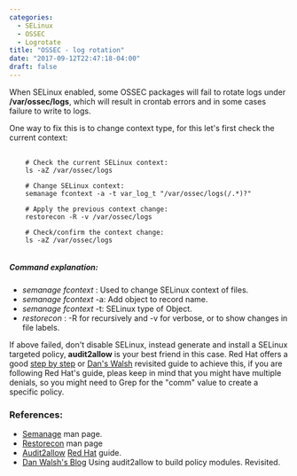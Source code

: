 ```yaml
---
categories:
  - SELinux
  - OSSEC
  - Logrotate
title: "OSSEC - log rotation"
date: "2017-09-12T22:47:18-04:00"
draft: false
---
```

When SELinux enabled, some OSSEC packages will fail to rotate logs under __/var/ossec/logs__, which will result in crontab errors and in some cases failure to write to logs.

One way to fix this is to change context type, for this let's first check the current context:

<pre>
  <code class="language-bash">
  	# Check the current SELinux context:
  	ls -aZ /var/ossec/logs

  	# Change SELinux context:
  	semanage fcontext -a -t var_log_t "/var/ossec/logs(/.*)?"

  	# Apply the previous context change:
  	restorecon -R -v /var/ossec/logs

  	# Check/confirm the context change:
  	ls -aZ /var/ossec/logs
  </code>
</pre>

##### Command explanation:
- _semanage fcontext_ : Used to change SELinux context of files.
- _semanage fcontext_ -a: Add object to record name.
- _semanage fcontext_ -t: SELinux type of Object.
- _restorecon_ : -R for recursively and -v for verbose, or to show changes in file labels.

If above failed, don't disable SELinux, instead generate and install a SELinux targeted policy, __audit2allow__ is your best friend in this case. Red Hat offers a good [step by step](https://access.redhat.com/documentation/en-US/Red_Hat_Enterprise_Linux/6/html/Security-Enhanced_Linux/sect-Security-Enhanced_Linux-Fixing_Problems-Allowing_Access_audit2allow.html) or [Dan's Walsh](http://danwalsh.livejournal.com/24750.html) revisited guide to achieve this, if you are following Red Hat's guide, pleas keep in mind that you might have multiple denials, so you might need to Grep for the "comm" value to create a specific policy.

### References:

 * [Semanage](https://linux.die.net/man/8/semanage) man page.
 * [Restorecon](https://linux.die.net/man/8/restorecon) man page
 * [Audit2allow](https://access.redhat.com/documentation/en-US/Red_Hat_Enterprise_Linux/6/html/Security-Enhanced_Linux/sect-Security-Enhanced_Linux-Fixing_Problems-Allowing_Access_audit2allow.html) [Red Hat](https://www.redhat.com/) guide.
 * [Dan Walsh's Blog](http://danwalsh.livejournal.com/24750.html) Using audit2allow to build policy modules. Revisited.

